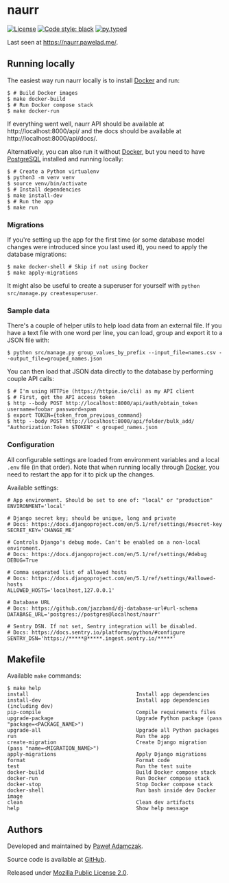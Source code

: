 # naurr
[![License](https://img.shields.io/github/license/pawelad/naurr.svg)][license]
[![Code style: black](https://img.shields.io/badge/code%20style-black-000000.svg)][black]
[![py.typed](https://img.shields.io/badge/py-typed-FFD43B)][pep561]

Last seen at https://naurr.pawelad.me/.

## Running locally
The easiest way run naurr locally is to install [Docker] and run:

```console
$ # Build Docker images
$ make docker-build
$ # Run Docker compose stack
$ make docker-run
```

If everything went well, naurr API should be available at http://localhost:8000/api/
and the docs should be available at http://localhost:8000/api/docs/.

Alternatively, you can also run it without [Docker], but you need to have [PostgreSQL]
installed and running locally:

```console
$ # Create a Python virtualenv
$ python3 -m venv venv
$ source venv/bin/activate
$ # Install dependencies
$ make install-dev
$ # Run the app
$ make run
```

### Migrations
If you're setting up the app for the first time (or some database model changes were
introduced since you last used it), you need to apply the database migrations:

```console
$ make docker-shell # Skip if not using Docker
$ make apply-migrations
```

It might also be useful to create a superuser for yourself with 
`python src/manage.py createsuperuser`.

### Sample data
There's a couple of helper utils to help load data from an external file. If you
have a text file with one word per line, you can load, group and export it to a
JSON file with:

```console
$ python src/manage.py group_values_by_prefix --input_file=names.csv --output_file=grouped_names.json
```

You can then load that JSON data directly to the database by performing couple API calls:

```console
$ # I'm using HTTPie (https://httpie.io/cli) as my API client
$ # First, get the API access token
$ http --body POST http://localhost:8000/api/auth/obtain_token username=foobar password=spam
$ export TOKEN={token_from_previous_command}
$ http --body POST http://localhost:8000/api/folder/bulk_add/ "Authorization:Token $TOKEN" < grouped_names.json
```

### Configuration
All configurable settings are loaded from environment variables and a local `.env`
file (in that order). Note that when running locally through [Docker], you need
to restart the app for it to pick up the changes.

Available settings:

```
# App environment. Should be set to one of: "local" or "production"
ENVIRONMENT='local'

# Django secret key; should be unique, long and private
# Docs: https://docs.djangoproject.com/en/5.1/ref/settings/#secret-key
SECRET_KEY='CHANGE_ME'

# Controls Django's debug mode. Can't be enabled on a non-local enviroment.
# Docs: https://docs.djangoproject.com/en/5.1/ref/settings/#debug
DEBUG=True

# Comma separated list of allowed hosts
# Docs: https://docs.djangoproject.com/en/5.1/ref/settings/#allowed-hosts
ALLOWED_HOSTS='localhost,127.0.0.1'

# Database URL
# Docs: https://github.com/jazzband/dj-database-url#url-schema
DATABASE_URL='postgres://postgres@localhost/naurr'

# Sentry DSN. If not set, Sentry integration will be disabled.
# Docs: https://docs.sentry.io/platforms/python/#configure
SENTRY_DSN='https://*****@*****.ingest.sentry.io/*****'
```

## Makefile
Available `make` commands:

```console
$ make help
install                                   Install app dependencies
install-dev                               Install app dependencies (including dev)
pip-compile                               Compile requirements files
upgrade-package                           Upgrade Python package (pass "package=<PACKAGE_NAME>")
upgrade-all                               Upgrade all Python packages
run                                       Run the app
create-migration                          Create Django migration (pass "name=<MIGRATION_NAME>")
apply-migrations                          Apply Django migrations
format                                    Format code
test                                      Run the test suite
docker-build                              Build Docker compose stack
docker-run                                Run Docker compose stack
docker-stop                               Stop Docker compose stack
docker-shell                              Run bash inside dev Docker image
clean                                     Clean dev artifacts
help                                      Show help message
```

## Authors
Developed and maintained by [Paweł Adamczak][pawelad].

Source code is available at [GitHub][github naurr].

Released under [Mozilla Public License 2.0][license].


[black]: https://black.readthedocs.io/
[docker]: https://www.docker.com/
[github naurr]: https://github.com/pawelad/naurr
[license]: ./LICENSE
[pawelad]: https://pawelad.me/
[pep561]: https://peps.python.org/pep-0561/
[postgresql]: https://www.postgresql.org/
